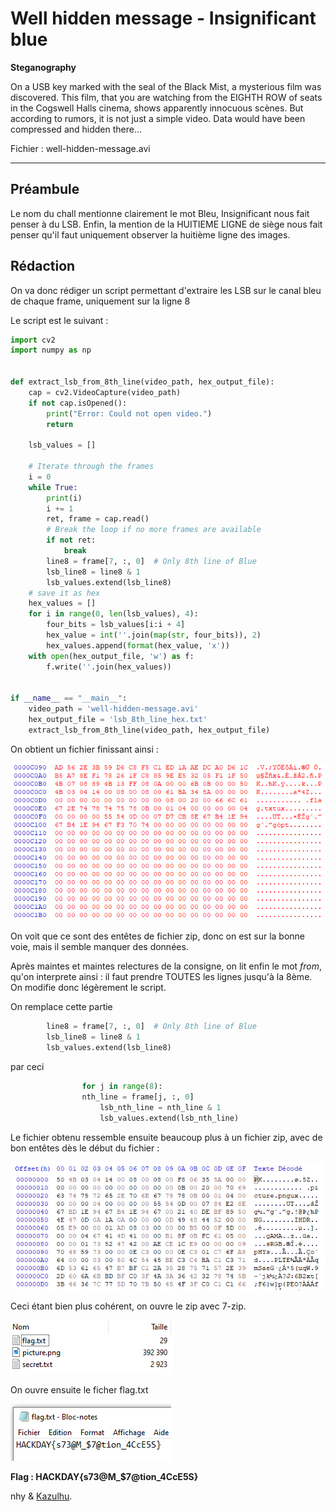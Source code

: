 # Well hidden message - Insignificant blue

**Steganography**

On a USB key marked with the seal of the Black Mist, a mysterious film was discovered. This film, that you are watching from the EIGHTH ROW of seats in the Cogswell Halls cinema, shows apparently innocuous scènes. But according to rumors, it is not just a simple video. Data would have been compressed and hidden there…

Fichier : well-hidden-message.avi

---

## Préambule

Le nom du chall mentionne clairement le mot Bleu, Insignificant nous fait penser à du LSB. Enfin, la mention de la HUITIEME LIGNE de siège nous fait penser qu'il faut uniquement observer la huitième ligne des images.

## Rédaction

On va donc rédiger un script permettant d'extraire les LSB sur le canal bleu de chaque frame, uniquement sur la ligne 8

Le script est le suivant :

```python
import cv2  
import numpy as np  
  
  
def extract_lsb_from_8th_line(video_path, hex_output_file):  
    cap = cv2.VideoCapture(video_path)  
    if not cap.isOpened():  
        print("Error: Could not open video.")  
        return  
		  
    lsb_values = []  
		  
    # Iterate through the frames  
    i = 0  
    while True:  
        print(i)  
        i += 1  
        ret, frame = cap.read()
        # Break the loop if no more frames are available  
        if not ret:  
            break 
		line8 = frame[7, :, 0]  # Only 8th line of Blue
		lsb_line8 = line8 & 1
		lsb_values.extend(lsb_line8)
	# save it as hex
	hex_values = []  
	for i in range(0, len(lsb_values), 4):  
		four_bits = lsb_values[i:i + 4]  
		hex_value = int(''.join(map(str, four_bits)), 2)  
		hex_values.append(format(hex_value, 'x'))
	with open(hex_output_file, 'w') as f:  
		f.write(''.join(hex_values))


if __name__ == "__main__":
	video_path = 'well-hidden-message.avi'
	hex_output_file = 'lsb_8th_line_hex.txt'  
	extract_lsb_from_8th_line(video_path, hex_output_file)
```

On obtient un fichier finissant ainsi :

![image](_attachements/Pasted_image_20250126223644.png)

On voit que ce sont des entêtes de fichier zip, donc on est sur la bonne voie, mais il semble manquer des données.

Après maintes et maintes relectures de la consigne, on lit enfin le mot *from*, qu'on interprete ainsi : il faut prendre TOUTES les lignes jusqu'à la 8ème. On modifie donc légèrement le script.

On remplace cette partie 

```python
		line8 = frame[7, :, 0]  # Only 8th line of Blue
		lsb_line8 = line8 & 1
		lsb_values.extend(lsb_line8)
```

par ceci

```python
                for j in range(8):  
	            nth_line = frame[j, :, 0]  
                    lsb_nth_line = nth_line & 1  
                    lsb_values.extend(lsb_nth_line)
```

Le fichier obtenu ressemble ensuite beaucoup plus à un fichier zip, avec de bon entêtes dès le début du fichier : 

![image](_attachements/Pasted_image_20250126224252.png)

Ceci étant bien plus cohérent, on ouvre le zip avec 7-zip.

![image](_attachements/Pasted_image_20250126224403.png)

On ouvre ensuite le ficher flag.txt

![image](_attachements/Pasted_image_20250126224414.png)

**Flag : HACKDAY{s73@M_$7@tion_4CcE5S}**

nhy & [Kazulhu](https://github.com/Kazulhu).
